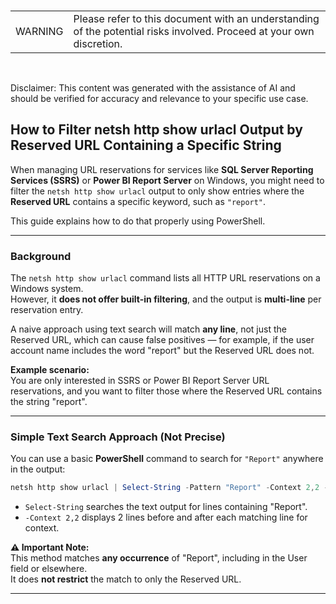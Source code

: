 <br><table><td>WARNING</td><td>Please refer to this document with an understanding of the potential risks involved. Proceed at your own discretion.</td></table><br>

Disclaimer: This content was generated with the assistance of AI and should be verified for accuracy and relevance to your specific use case.

## How to Filter netsh http show urlacl Output by Reserved URL Containing a Specific String

When managing URL reservations for services like **SQL Server Reporting Services (SSRS)** or **Power BI Report Server** on Windows, you might need to filter the `netsh http show urlacl` output to only show entries where the **Reserved URL** contains a specific keyword, such as `"report"`.

This guide explains how to do that properly using PowerShell.

---

### Background

The `netsh http show urlacl` command lists all HTTP URL reservations on a Windows system.  
However, it **does not offer built-in filtering**, and the output is **multi-line** per reservation entry.

A naive approach using text search will match **any line**, not just the Reserved URL, which can cause false positives — for example, if the user account name includes the word "report" but the Reserved URL does not.

**Example scenario:**  
You are only interested in SSRS or Power BI Report Server URL reservations, and you want to filter those where the Reserved URL contains the string "report".

---

### Simple Text Search Approach (Not Precise)

You can use a basic **PowerShell** command to search for `"Report"` anywhere in the output:

```powershell
netsh http show urlacl | Select-String -Pattern "Report" -Context 2,2 -CaseSensitive:$false
```

- `Select-String` searches the text output for lines containing "Report".
- `-Context 2,2` displays 2 lines before and after each matching line for context.

**⚠ Important Note:**  
This method matches **any occurrence** of "Report", including in the User field or elsewhere.  
It does **not restrict** the match to only the Reserved URL.

---

